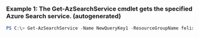 ### Example 1: The Get-AzSearchService cmdlet gets the specified Azure Search service. (autogenerated)
```powershell
PS C:\> Get-AzSearchService -Name NewQueryKey1 -ResourceGroupName felixwa-01
```

